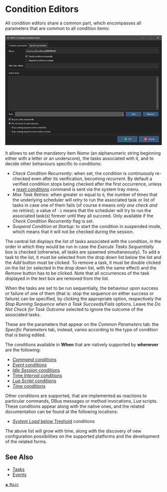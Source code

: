 # Condition Editors

All condition editors share a common part, which encompasses all parameters that are common to all condition items:

![ConditionCommon](graphics/when-cond-common.png)

It allows to set the mandatory item _Name_ (an alphanumeric string beginning either with a letter or an underscore), the tasks associated with it, and to decide other behaviours specific to conditions:

* _Check Condition Recurrently_: when set, the condition is continuously re-checked even after its verification, becoming _recurrent_. By default a verified conditiion stops being checked after the first occurrence, unless a [_reset conditions_](tray.md) command is sent via the system tray menu.
* _Max Task Retries_: when greater or equal to `0`, the number of times that the underlying scheduler will _retry_ to run the associated task or list of tasks in case one of them fails (of course `0` means _only one check and no retries_); a value of `-1` means that the scheduler will try to run the associated task(s) forever until they all succeed. Only available if the _Check Condition Recurrently_ flag is set.
* _Suspend Condition at Startup_: to start the condition in suspended mode, which means that it will not be checked during the session.

The central list displays the list of tasks associated with the condition, in the order in which they would be run in case the _Execute Tasks Sequentially_ box is checked (otherwise, all tasks are spawned simultaneously). To add a task to the list, it must be selected from the drop down list below the list and the _Add_ button must be clicked. To remove a task, it must be double clicked on the list (or selected in the drop down list, with the same effect) and the _Remove_ button has to be clicked. Note that all occurrences of the task displayed in the text box are removed from the list.

When the tasks are set to be run sequentially, the behaviour upon success or failure of one of them (that is: stop the sequence on either success or failure) can be specified, by clicking the appropriate option, respectively the _Stop Running Sequence when a Task Succeeds/Fails_ options. Leave the _Do Not Check for Task Outcome_ selected to ignore the outcome of the associated tasks.

These are the parameters that appear on the _Common Parameters_ tab: the _Specific Parameters_ tab, instead, varies according to the type of condition that is being edited.

The conditions available in **When** that are natively supported by **whenever** are the following:

* [_Command_ conditions](cond_actionrelated.md#command)
* [_Event_ conditions](cond_eventrelated.md)
* [_Idle Session_ conditions](cond_timerelated.md#idle-session)
* [Time _Interval_ conditions](cond_timerelated.md#interval)
* [_Lua Script_ conditions](cond_actionrelated.md#lua-script)
* [_Time_ conditions](cond_timerelated.md#time-specification)

Other conditions are supported, that are implemented as reactions to particular commands, DBus messages or method invocations, _Lua_ scripts. These conditions appear along with the native ones, and the related documentation can be found at the following locations:

* [_System Load_ below Treshold](cond_extra01.md#system-load) conditions

The above list will grow with time, along with the discovery of new configuration possibilities on the supported platforms and the development of the related forms.


## See Also

* [Tasks](tasks.md)
* [Events](events.md)


[`◀ Main`](main.md)
